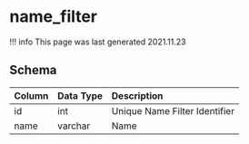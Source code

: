 # name_filter

!!! info
	This page was last generated 2021.11.23

## Schema

| Column | Data Type | Description |
| :--- | :--- | :--- |
| id | int | Unique Name Filter Identifier |
| name | varchar | Name |


